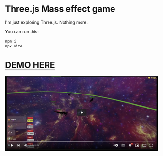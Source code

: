 # Three.js Mass effect game

I'm just exploring Three.js. Nothing more.

You can run this:

```
npm i
npx vite
```

# [DEMO HERE](https://stackblitz.com/~/github.com/in4in-dev/threejs-me2-space)

[![Intro](https://github.com/in4in-dev/threejs-me2-space/raw/main/intro_video.png)](https://www.youtube.com/watch?v=nNJ0ZOiwGiA)
